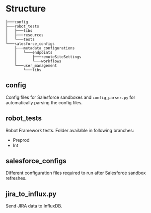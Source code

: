 # Structure
```
├───config
├───robot_tests
│   ├───libs
│   ├───resources
│   └───tests
└───salesforce_configs
    ├───metadata_configurations
    │   └───endpoints
    │       ├───remoteSiteSettings
    │       └───workflows
    └───user_management
        └───libs
```

## config
Config files for Salesforce sandboxes and `config_parser.py` for automatically parsing the config files.

## robot_tests
Robot Framework tests. Folder available in following branches:
- Preprod
- Int

## salesforce_configs
Different configuration files required to run after Salesforce sandbox refreshes.

## jira_to_influx.py
Send JIRA data to InfluxDB.